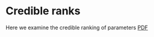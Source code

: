# Credible ranks

Here we examine the credible ranking of parameters [PDF](http://chumbleycode.github.io/chumbleycode.github.io/fcr_apa.pdf)
